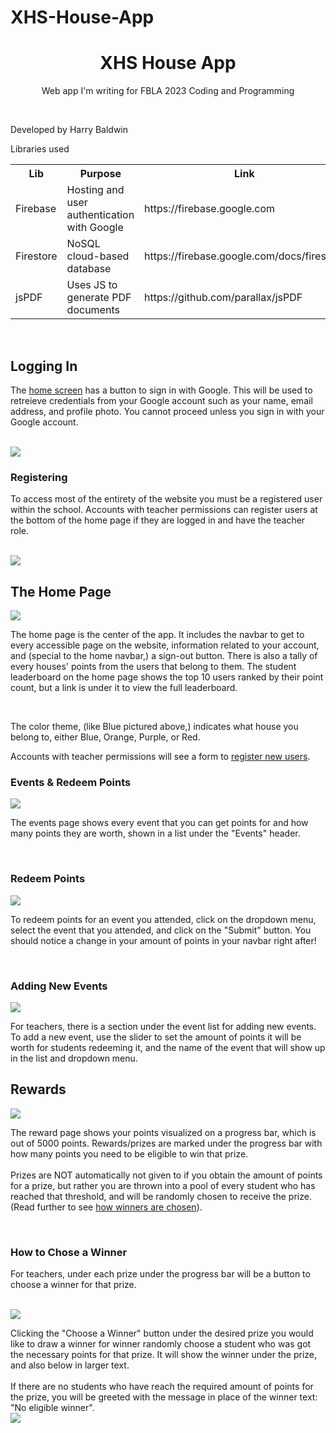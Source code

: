 # XHS-House-App

<h1 align="center">XHS House App</h1>

<p align="center">Web app I'm writing for FBLA 2023 Coding and Programming</p>
<br/>
<p>Developed by Harry Baldwin</p>
<p>Libraries used</p>
<table>
  <tr>
    <th>Lib</th>
    <th>Purpose</th>
    <th>Link</th>
  </tr>
  <tr>
    <td>Firebase</td>
    <td>Hosting and user authentication with Google</td>
    <td>https://firebase.google.com</td>
  </tr>
  <tr>
    <td>Firestore</td>
    <td>NoSQL cloud-based database</td>
    <td>https://firebase.google.com/docs/firestore</td>
  </tr>
  <tr>
    <td>jsPDF</td>
    <td>Uses JS to generate PDF documents</td>
    <td>https://github.com/parallax/jsPDF</td>
  </tr>
</table>
<br/>

<div>
  <h2>Logging In</h2>
  <p>The <a href="https://xhs-house-app.web.app">home screen</a> has a button to sign in with Google. This will be used to retreieve credentials from your Google account such as your name, email address, and profile photo. You cannot proceed unless you sign in with your Google account.</p><br/>
  <img src="public/images/documentation/login.png"><br/>
  <h3>Registering</h3>
  <p>To access most of the entirety of the website you must be a registered user within the school. Accounts with teacher permissions can register users at the bottom of the home page if they are logged in and have the teacher role.</p><br/>
  <img src="public/images/documentation/register-new-user.png"><br/>

  <h2>The Home Page</h2>
  <img src="public/images/documentation/home.png"><br/>
  <p>The home page is the center of the app. It includes the navbar to get to every accessible page on the website, information related to your account, and (special to the home navbar,) a sign-out button. There is also a tally of every houses' points from the users that belong to them. The student leaderboard on the home page shows the top 10 users ranked by their point count, but a link is under it to view the <a>full leaderboard</a>.</p><br/>
  <p>The color theme, (like Blue pictured above,) indicates what house you belong to, either Blue, Orange, Purple, or Red.</p>
  <p>Accounts with teacher permissions will see a form to <a href="#registering">register new users</a>.</p>
  <h3>Events & Redeem Points</h3>
  <img src="public/images/documentation/events.png"><br/>
  <p>The events page shows every event that you can get points for and how many points they are worth, shown in a list under the "Events" header.</p><br/>
  <h3>Redeem Points</h3>
  <img src="public/images/documentation/event-dropdown.png"><br/>
  <p>To redeem points for an event you attended, click on the dropdown menu, select the event that you attended, and click on the "Submit" button. You should notice a change in your amount of points in your navbar right after!</p><br/>
  <h3>Adding New Events</h3>
  <img src="public/images/documentation/event-add.png">
  <p>For teachers, there is a section under the event list for adding new events. To add a new event, use the slider to set the amount of points it will be worth for students redeeming it, and the name of the event that will show up in the list and dropdown menu.</p>

  <h2>Rewards</h2>
  <img src="public/images/documentation/rewards.png"><br/>
  <p>The reward page shows your points visualized on a progress bar, which is out of 5000 points. Rewards/prizes are marked under the progress bar with how many points you need to be eligible to win that prize.<br/>
  </br>Prizes are NOT automatically not given to if you obtain the amount of points for a prize, but rather you are thrown into a pool of every student who has reached that threshold, and will be randomly chosen to receive the prize. (Read further to see <a href="">how winners are chosen</a>).</p><br/>
  <h3>How to Chose a Winner</h3>
  <p>For teachers, under each prize under the progress bar will be a button to choose a winner for that prize.</p><br/>
  <img src="public/images/documentation/reward-winner.png"><br/>
  <p>Clicking the "Choose a Winner" button under the desired prize you would like to draw a winner for winner randomly choose a student who was got the necessary points for that prize. It will show the winner under the prize, and also below in larger text.<br/>
  <br/>If there are no students who have reach the required amount of points for the prize, you will be greeted with the message in place of the winner text: "No eligible winner".<br/>
  <img src="public/images/documentation/rewards-no-winner.png"><br/>

</div>
